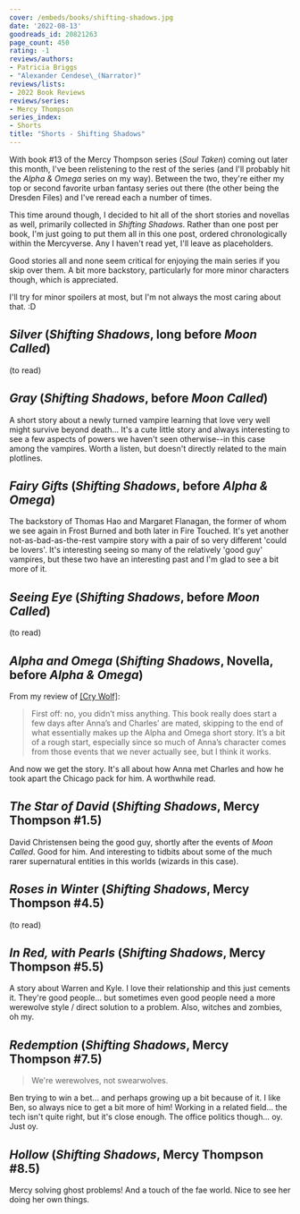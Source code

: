 ```yaml
---
cover: /embeds/books/shifting-shadows.jpg
date: '2022-08-13'
goodreads_id: 20821263
page_count: 450
rating: -1
reviews/authors:
- Patricia Briggs
- "Alexander Cendese\_(Narrator)"
reviews/lists:
- 2022 Book Reviews
reviews/series:
- Mercy Thompson
series_index:
- Shorts
title: "Shorts - Shifting Shadows"
---
```

With book #13 of the Mercy Thompson series (*Soul Taken*) coming out later this month, I've been relistening to the rest of the series (and I'll probably hit the *Alpha & Omega* series on my way). Between the two, they're either my top or second favorite urban fantasy series out there (the other being the Dresden Files) and I've reread each a number of times. 

This time around though, I decided to hit all of the short stories and novellas as well, primarily collected in *Shifting Shadows*. Rather than one post per book, I'm just going to put them all in this one post, ordered chronologically within the Mercyverse. Any I haven't read yet, I'll leave as placeholders. 

Good stories all and none seem critical for enjoying the main series if you skip over them. A bit more backstory, particularly for more minor characters though, which is appreciated. 

I'll try for minor spoilers at most, but I'm not always the most caring about that. :D

<!--more-->

## *Silver* (*Shifting Shadows*, long before *Moon Called*)

(to read)

## *Gray* (*Shifting Shadows*, before *Moon Called*)

A short story about a newly turned vampire learning that love very well might survive beyond death... It's a cute little story and always interesting to see a few aspects of powers we haven't seen otherwise--in this case among the vampires. Worth a listen, but doesn't directly related to the main plotlines. 

## *Fairy Gifts* (*Shifting Shadows*, before *Alpha & Omega*)

The backstory of Thomas Hao and Margaret Flanagan, the former of whom we see again in Frost Burned and both later in Fire Touched. It's yet another not-as-bad-as-the-rest vampire story with a pair of so very different 'could be lovers'. It's interesting seeing so many of the relatively 'good guy' vampires, but these two have an interesting past and I'm glad to see a bit more of it. 

## *Seeing Eye* (*Shifting Shadows*, before *Moon Called*)

(to read)

<!-- The only of the short stories to deal primarily with Tom and Moira who we otherwise meet in *Hunting Ground*. -->

## *Alpha and Omega* (*Shifting Shadows*, Novella, before *Alpha & Omega*)

From my review of [[Cry Wolf]]():

> First off: no, you didn’t miss anything. This book really does start a few days after Anna’s and Charles’ are mated, skipping to the end of what essentially makes up the Alpha and Omega short story. It’s a bit of a rough start, especially since so much of Anna’s character comes from those events that we never actually see, but I think it works.

And now we get the story. It's all about how Anna met Charles and how he took apart the Chicago pack for him. A worthwhile read. 

## *The Star of David* (*Shifting Shadows*, Mercy Thompson #1.5)

David Christensen being the good guy, shortly after the events of *Moon Called*. Good for him. And interesting to tidbits about some of the much rarer supernatural entities in this worlds (wizards in this case). 

## *Roses in Winte*r (*Shifting Shadows*, Mercy Thompson #4.5)

(to read)

## *In Red, with Pearls* (*Shifting Shadows*, Mercy Thompson #5.5)

A story about Warren and Kyle. I love their relationship and this just cements it. They're good people... but sometimes even good people need a more werewolve style / direct solution to a problem. Also, witches and zombies, oh my. 

## *Redemption* (*Shifting Shadows*, Mercy Thompson #7.5)

> We're werewolves, not swearwolves. 

Ben trying to win a bet... and perhaps growing up a bit because of it. I like Ben, so always nice to get a bit more of him! Working in a related field... the tech isn't quite right, but it's close enough. The office politics though... oy. Just oy. 

## *Hollow* (*Shifting Shadows*, Mercy Thompson #8.5)

Mercy solving ghost problems! And a touch of the fae world. Nice to see her doing her own things. 